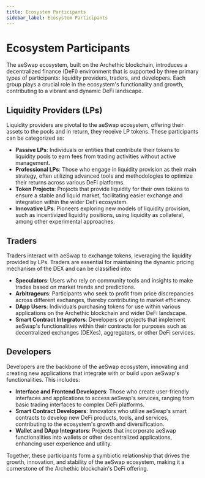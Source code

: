 ```yaml
---
title: Ecosystem Participants
sidebar_label: Ecosystem Participants
---
```


# Ecosystem Participants

The aeSwap ecosystem, built on the Archethic blockchain, introduces a decentralized finance (DeFi) environment that is supported by three primary types of participants: liquidity providers, traders, and developers. Each group plays a crucial role in the ecosystem's functionality and growth, contributing to a vibrant and dynamic DeFi landscape.

## Liquidity Providers (LPs)

Liquidity providers are pivotal to the aeSwap ecosystem, offering their assets to the pools and in return, they receive LP tokens. These participants can be categorized as:

- **Passive LPs**: Individuals or entities that contribute their tokens to liquidity pools to earn fees from trading activities without active management.
- **Professional LPs**: Those who engage in liquidity provision as their main strategy, often utilizing advanced tools and methodologies to optimize their returns across various DeFi platforms.
- **Token Projects**: Projects that provide liquidity for their own tokens to ensure a stable and liquid market, facilitating easier exchange and integration within the wider DeFi ecosystem.
- **Innovative LPs**: Pioneers exploring new models of liquidity provision, such as incentivized liquidity positions, using liquidity as collateral, among other experimental approaches.

## Traders

Traders interact with aeSwap to exchange tokens, leveraging the liquidity provided by LPs. Traders are essential for maintaining the dynamic pricing mechanism of the DEX and can be classified into:

- **Speculators**: Users who rely on community tools and insights to make trades based on market trends and predictions.
- **Arbitrageurs**: Participants who seek to profit from price discrepancies across different exchanges, thereby contributing to market efficiency.
- **DApp Users**: Individuals purchasing tokens for use within various applications on the Archethic blockchain and wider DeFi landscape.
- **Smart Contract Integrators**: Developers or projects that implement aeSwap's functionalities within their contracts for purposes such as decentralized exchanges (DEXes), aggregators, or other DeFi services.

## Developers

Developers are the backbone of the aeSwap ecosystem, innovating and creating new applications that integrate with or build upon aeSwap's functionalities. This includes:

- **Interface and Frontend Developers**: Those who create user-friendly interfaces and applications to access aeSwap's services, ranging from basic trading interfaces to complex DeFi platforms.
- **Smart Contract Developers**: Innovators who utilize aeSwap's smart contracts to develop new DeFi products, tools, and services, contributing to the ecosystem's growth and diversification.
- **Wallet and DApp Integrators**: Projects that incorporate aeSwap functionalities into wallets or other decentralized applications, enhancing user experience and utility.

Together, these participants form a symbiotic relationship that drives the growth, innovation, and stability of the aeSwap ecosystem, making it a cornerstone of the Archethic blockchain's DeFi offering.
